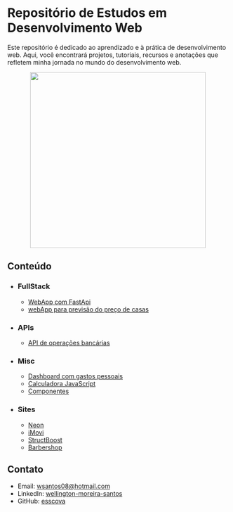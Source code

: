 
# Repositório de Estudos em Desenvolvimento Web
Este repositório é dedicado ao aprendizado e à prática de desenvolvimento web. Aqui, você encontrará projetos, tutoriais, recursos e anotações que refletem minha jornada no mundo do desenvolvimento web.

<p align='center'>
	<img src='https://blog.ensalza.com/wp-content/uploads/frontend-y-backend.png' width=400 />
</p>


## Conteúdo
- ### FullStack
  	- [WebApp com FastApi](./webApp-hw[fastapi])
  	- [webApp para previsão do preço de casas](./webApp-housing[fastapi,jinja,htmx,scikit])
- ### APIs
	- [API de operações bancárias](./api-CRUD-financas[exp])
- ### Misc
	- [Dashboard com gastos pessoais](./dashboard[js])
	- [Calculadora JavaScript](./app-calculadora[js])
	- [Componentes](./componentes)
- ### Sites
	- [Neon](./site-neon[scss])
	- [iMovi](./site-imovi[bootstrap])
	- [StructBoost](./site-structboost[HTML,CSS])
	- [Barbershop](./site-barbershop)

## Contato

* Email: wsantos08@hotmail.com
* LinkedIn: [wellington-moreira-santos](https://www.linkedin.com/in/wellington-moreira-santos/)
* GitHub: [esscova](https://github.com/esscova)

